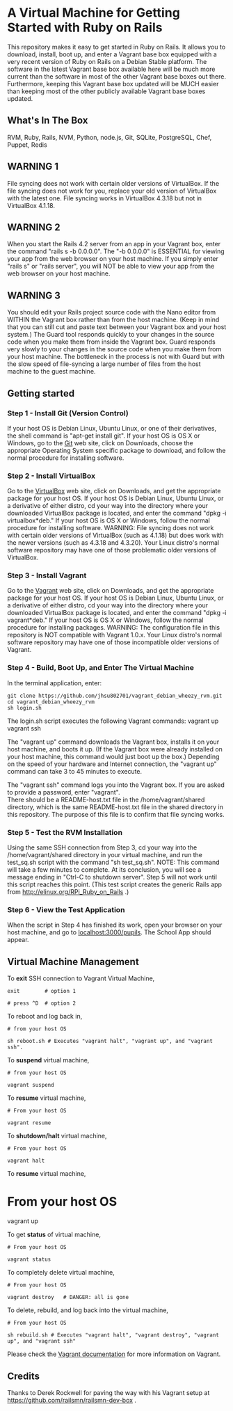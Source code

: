 # A Virtual Machine for Getting Started with Ruby on Rails

This repository makes it easy to get started in Ruby on Rails.  It allows you to download, install, boot up, and 
enter a Vagrant base box equipped with a very recent version of Ruby on Rails on a Debian Stable platform.  The 
software in the latest Vagrant base box available here will be much more current than the software in most of the 
other Vagrant base boxes out there.  Furthermore, keeping this Vagrant base box updated will be MUCH easier than 
keeping most of the other publicly available Vagrant base boxes updated.

## What's In The Box
RVM, Ruby, Rails, NVM, Python, node.js, Git, SQLite, PostgreSQL, Chef, Puppet, Redis

## WARNING 1
File syncing does not work with certain older versions of VirtualBox.  If the file syncing does not work for you, 
replace your old version of VirtualBox with the latest one.  File syncing works in VirtualBox 4.3.18 but not in 
VirtualBox 4.1.18.

## WARNING 2
When you start the Rails 4.2 server from an app in your Vagrant box, enter the command "rails s -b 0.0.0.0".  The 
"-b 0.0.0.0" is ESSENTIAL for viewing your app from the web browser on your host machine.  If you simply enter 
"rails s" or "rails server", you will NOT be able to view your app from the web browser on your host machine.

## WARNING 3
You should edit your Rails project source code with the Nano editor from WITHIN the Vagrant box rather than from 
the host machine.  (Keep in mind that you can still cut and paste text between your Vagrant box and your host 
system.)  The Guard tool responds quickly to your changes in the source code when you make them from inside the 
Vagrant box.  Guard responds very slowly to your changes in the source code when you make them from your host 
machine.  The bottleneck in the process is not with Guard but with the slow speed of file-syncing a large number of 
files from the host machine to the guest machine.

## Getting started

### Step 1 - Install Git (Version Control)
If your host OS is Debian Linux, Ubuntu Linux, or one of their derivatives, the shell command is "apt-get install 
git".  If your host OS is OS X or Windows, go to the [Git](http://git-scm.com) web site, click on Downloads, choose 
the appropriate Operating System specific package to download, and follow the normal procedure for installing 
software.

### Step 2 - Install VirtualBox
Go to the [VirtualBox](https://www.virtualbox.org) web site, click on Downloads, and get the appropriate package for
your host OS.  If your host OS is Debian Linux, Ubuntu Linux, or a derivative of either distro, cd your way into the 
directory where your downloaded VirtualBox package is located, and enter the command "dpkg -i virtualbox*deb."  If 
your host OS is OS X or Windows, follow the normal procedure for installing software.  WARNING: File syncing does 
not work with certain older versions of VirtualBox (such as 4.1.18) but does work with the newer versions (such as 
4.3.18 and 4.3.20).  Your Linux distro's normal software repository may have one of those problematic older 
versions of VirtualBox.

### Step 3 - Install Vagrant
Go to the [Vagrant](http://vagrantup.com) web site, click on Downloads, and get the appropriate package for your 
host OS.  If your host OS is Debian Linux, Ubuntu Linux, or a derivative of either distro, cd your way into the 
directory where your downloaded VirtualBox package is located, and enter the command "dpkg -i vagrant*deb."  If 
your host OS is OS X or Windows, follow the normal procedure for installing packages.  WARNING: The configuration 
file in this repository is NOT compatible with Vagrant 1.0.x.  Your Linux distro's normal software repository may 
have one of those incompatible older versions of Vagrant.

### Step 4 - Build, Boot Up, and Enter The Virtual Machine

In the terminal application, enter:

    git clone https://github.com/jhsu802701/vagrant_debian_wheezy_rvm.git
    cd vagrant_debian_wheezy_rvm
    sh login.sh
    
The login.sh script executes the following Vagrant commands:
    vagrant up
    vagrant ssh
    
The "vagrant up" command downloads the Vagrant box, installs it on your host machine, and boots it up.  (If the 
Vagrant box were already installed on your host machine, this command would just boot up the box.)  Depending on 
the speed of your hardware and Internet connection, the "vagrant up" command can take 3 to 45 minutes to execute.

The "vagrant ssh" command logs you into the Vagrant box.  If you are asked to provide a password, enter "vagrant".  
There should be a README-host.txt file in the /home/vagrant/shared directory, which is the same README-host.txt 
file in the shared directory in this repository.  The purpose of this file is to confirm that file syncing works.

### Step 5 - Test the RVM Installation
Using the same SSH connection from Step 3, cd your way into the /home/vagrant/shared directory in your virtual 
machine, and run the test_sq.sh script with the command "sh test_sq.sh".  NOTE: This command will take a few 
minutes to complete.  At its conclusion, you will see a message ending in "Ctrl-C to shutdown server".  Step 5 
will not work until this script reaches this point.  (This test script creates the generic Rails app from 
http://elinux.org/RPi_Ruby_on_Rails .)

### Step 6 - View the Test Application
When the script in Step 4 has finished its work, open your browser on your host machine, and go to 
[localhost:3000/pupils](http://localhost:3000/pupils).  The School App should appear.


## Virtual Machine Management

To __exit__ SSH connection to Vagrant Virtual Machine, 

    exit        # option 1

    # press ^D  # option 2


To reboot and log back in,

    # from your host OS
    
    sh reboot.sh # Executes "vagrant halt", "vagrant up", and "vagrant ssh".
    

To __suspend__ virtual machine,  
    
    # from your host OS

    vagrant suspend


To __resume__ virtual machine,  
    
    # From your host OS

    vagrant resume


To __shutdown/halt__ virtual machine,  
    
    # From your host OS

    vagrant halt


To __resume__ virtual machine,  

   # From your host OS  

   vagrant up


To get __status__ of virtual machine,  

    # From your host OS

    vagrant status


To completely delete virtual machine,  

    # From your host OS

    vagrant destroy   # DANGER: all is gone
    
To delete, rebuild, and log back into the virtual machine,

    # From your host OS
    
    sh rebuild.sh # Executes "vagrant halt", "vagrant destroy", "vagrant up", and "vagrant ssh"

Please check the [Vagrant documentation](http://vagrantup.com/v1/docs/index.html) for more information on Vagrant.


## Credits 
Thanks to Derek Rockwell for paving the way with his Vagrant setup at https://github.com/railsmn/railsmn-dev-box .
